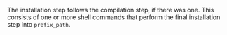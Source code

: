 The installation step follows the compilation step, if there was one. This consists of one or more shell commands that perform the final installation step into `prefix_path`.

